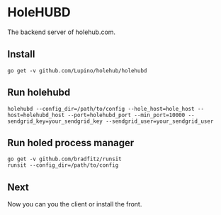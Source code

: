 HoleHUBD
========

The backend server of holehub.com.

Install
-------

    go get -v github.com/Lupino/holehub/holehubd

Run holehubd
------------

    holehubd --config_dir=/path/to/config --hole_host=hole_host --host=holehubd_host --port=holehubd_port --min_port=10000 --sendgrid_key=your_sendgrid_key --sendgrid_user=your_sendgrid_user

Run holed process manager
-------------------------

    go get -v github.com/bradfitz/runsit
    runsit --config_dir=/path/to/config

Next
----

Now you can you the client or install the front.
